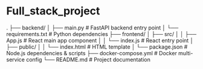 # Full_stack_project
.
├── backend/
│   ├── main.py               # FastAPI backend entry point
│   └── requirements.txt      # Python dependencies
├── frontend/
│   ├── src/
│   │   ├── App.js            # React main app component
│   │   └── index.js          # React entry point
│   ├── public/
│   │   └── index.html        # HTML template
│   └── package.json          # Node.js dependencies & scripts
├── docker-compose.yml        # Docker multi-service config
└── README.md                 # Project documentation
